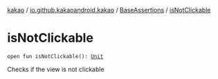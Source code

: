 [kakao](../../index.md) / [io.github.kakaoandroid.kakao](../index.md) / [BaseAssertions](index.md) / [isNotClickable](./is-not-clickable.md)

# isNotClickable

`open fun isNotClickable(): `[`Unit`](https://kotlinlang.org/api/latest/jvm/stdlib/kotlin/-unit/index.html)

Checks if the view is not clickable

